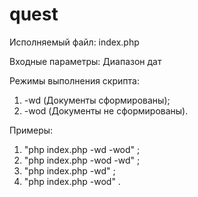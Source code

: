 # quest
Исполняемый файл:
index.php

Входные параметры:
Диапазон дат

Режимы выполнения скрипта:
1. -wd  (Документы  сформированы);
2. -wod (Документы не сформированы).

Примеры:
1. "php index.php -wd -wod" ;
2. "php index.php -wod -wd" ;
3. "php index.php -wd" ;
4. "php index.php -wod" .
